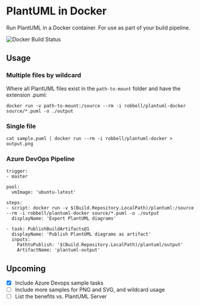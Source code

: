 # PlantUML in Docker

Run PlantUML in a Docker container. For use as part of your build pipeline.

![Docker Build Status](https://img.shields.io/docker/cloud/build/robbell/plantuml-docker?style=for-the-badge)

## Usage

### Multiple files by wildcard

Where all PlantUML files exist in the `path-to-mount` folder and have the extension .puml:

```
docker run -v path-to-mount:/source --rm -i robbell/plantuml-docker source/*.puml -o ./output
```

### Single file

```
cat sample.puml | docker run --rm -i robbell/plantuml-docker > output.png
```

### Azure DevOps Pipeline

```
trigger:
- master

pool:
  vmImage: 'ubuntu-latest'

steps:
- script: docker run -v $(Build.Repository.LocalPath)/plantuml:/source --rm -i robbell/plantuml-docker source/*.puml -o ./output
  displayName: 'Export PlantUML diagrams'

- task: PublishBuildArtifacts@1
  displayName: 'Publish PlantUML diagrams as artifact'
  inputs:
    PathtoPublish: '$(Build.Repository.LocalPath)/plantuml/output'
    ArtifactName: 'plantuml-output'
```

## Upcoming

- [x] Include Azure Devops sample tasks
- [ ] Include more samples for PNG and SVG, and wildcard usage
- [ ] List the benefits vs. PlantUML Server

